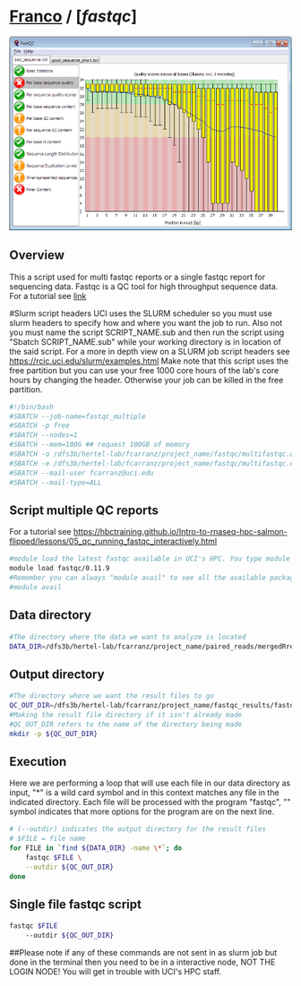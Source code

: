 # [Franco](https://github.com/altsplicer) / [***fastqc***]

[![.img/fastqc.png](.img/fastqc.png)](#nolink)

## Overview
This a script used for multi fastqc reports or a single fastqc report for sequencing data.
Fastqc is a QC tool for high throughput sequence data.
For a tutorial see [link](https://hbctraining.github.io/Intro-to-rnaseq-hpc-salmon-flipped/lessons/05_qc_running_fastqc_interactively.html)

#Slurm script headers
UCI uses the SLURM scheduler so you must use slurm headers to specify how and where you want the job to run. 
Also not you must name the script SCRIPT_NAME.sub and then run the script using "Sbatch SCRIPT_NAME.sub" while your working directory is in location of the said script. 
For a more in depth view on a SLURM job script headers see https://rcic.uci.edu/slurm/examples.html
Make note that this script uses the free partition but you can use your free 1000 core hours of the lab's core hours by changing the header.
Otherwise your job can be killed in the free partition.
``` bash
#!/bin/bash
#SBATCH --job-name=fastqc_multiple
#SBATCH -p free
#SBATCH --nodes=1
#SBATCH --mem=100G ## request 100GB of memory
#SBATCH -o /dfs3b/hertel-lab/fcarranz/project_name/fastqc/multifastqc.out ## the name of the output file.
#SBATCH -e /dfs3b/hertel-lab/fcarranz/project_name/fastqc/multifastqc.err ## name of the error file
#SBATCH --mail-user fcarranz@uci.edu
#SBATCH --mail-type=ALL

``` 

## Script multiple QC reports
For a tutorial see https://hbctraining.github.io/Intro-to-rnaseq-hpc-salmon-flipped/lessons/05_qc_running_fastqc_interactively.html
``` bash
#module load the latest fastqc available in UCI's HPC. You type module load fastqc and tab to complete your typing
module load fastqc/0.11.9
#Remember you can always "module avail" to see all the available packages
#module avail
``` 

## Data directory

``` bash
#The directory where the data we want to analyze is located
DATA_DIR=/dfs3b/hertel-lab/fcarranz/project_name/paired_reads/mergedRreads
``` 
## Output directory


``` bash
#The directory where we want the result files to go
QC_OUT_DIR=/dfs3b/hertel-lab/fcarranz/project_name/fastqc_results/fastqc
#Making the result file directory if it isn't already made
#QC_OUT_DIR refers to the name of the directory being made
mkdir -p ${QC_OUT_DIR}
``` 

## Execution
Here we are performing a loop that will use each file in our data directory as input, "*" is a wild card symbol and in this context matches any file in the indicated directory.
Each file will be processed with the program "fastqc", "\" symbol indicates that more options for the program are on the next line.
``` bash
# (--outdir) indicates the output directory for the result files
# $FILE = file name
for FILE in `find ${DATA_DIR} -name \*`; do
    fastqc $FILE \
    --outdir ${QC_OUT_DIR}
done

``` 

## Single file fastqc script

``` bash
fastqc $FILE
	--outdir ${QC_OUT_DIR}
``` 
##Please note if any of these commands are not sent in as slurm job but done in the terminal then you need to be in a interactive node, NOT THE LOGIN NODE! You will get in trouble with UCI's HPC staff. 